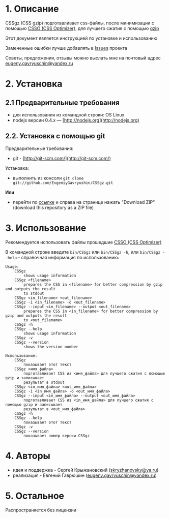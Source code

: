 # 1. Описание

CSSgz (CSS gzip) подготавливает css-файлы, после минимизации с помощью [CSSO (CSS Optimizer)](https://github.com/css/csso), для лучшего сжатия с помощью
[gzip](http://www.gzip.org/)

Этот документ является инструкцией по установке и использованию

Замеченные ошибки лучше добавлять  в [Issues](https://github.com/EvgeniyGavryushin/CSSgz/issues) проекта

Советы, предложения, отзывы можно выслать мне на почтовый адрес <eugeny.gavryuschin@yandex.ru>

# 2. Установка

## 2.1 Предварительные требования

* для использования из командной строки: OS Linux
* nodejs версии 0.4.x — [http://nodejs.org](http://nodejs.org)

## 2.2. Установка с помощью git 

Предварительные требования:

* git - [http://git-scm.com/](http://git-scm.com/)

Установка:

* выполнить из консоли `git clone git://github.com/EvgeniyGavryushin/CSSgz.git`

**Или**

* перейти по [ссылке](https://github.com/EvgeniyGavryushin/CSSgz) и справа на странице нажать "Download ZIP" (download this repository as a ZIP file)

# 3. Использование

Рекомендуется использовать файлы прошедшие [CSSO (CSS Optimizer)](https://github.com/css/csso)

В командной строке введите `bin/CSSgz` или `bin/CSSgz -h`, или `bin/CSSgz --help` - справочная информация по использованию:

    Usage:
        CSSgz
            shows usage information
        CSSgz <filename>
            prepares the CSS in <filename> for better compression by gzip and outputs the result 
            to stdout
        CSSgz <in_filename> <out_filename>
        CSSgz -i <in_filename> -o <out_filename>
        CSSgz --input <in_filename> --output <out_filename>
            prepares the CSS in <in_filename> for better compression by gzip and outputs the result 
            to <out_filename>
        CSSgz -h
        CSSgz --help
            shows usage information
        CSSgz -v
        CSSgz --version
            shows the version number
            
    Использование:
        CSSgz
            показывает этот текст
        CSSgz <имя_файла>
            подготавливает CSS из <имя_файла> для лучшего сжатия с помощью gzip и записывает 
            результат в stdout
        CSSgz <in_имя_файла> <out_имя_файла>
        CSSgz -i <in_имя_файла> -o <out_имя_файла>
        CSSgz --input <in_имя_файла> --output <out_имя_файла>
            подготавливает CSS из <in_имя_файла> для лучшего сжатия с помощью gzip и записывает 
            результат в <out_имя_файла>
        CSSgz -h
        CSSgz --help
            показывает этот текст
        CSSgz -v
        CSSgz --version
            показывает номер версии CSSgz

# 4. Авторы
* идея и поддержка - Сергей Крыжановский (<skryzhanovsky@ya.ru>)
* реализация - Евгений Гаврюшин (<eugeny.gavryuschin@yandex.ru>)
               
# 5. Остальное
  
Распространяется без лицензии
